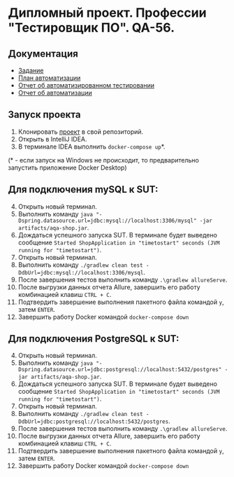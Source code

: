 # Дипломный проект. Профессии "Тестировщик ПО". QA-56.
##
## Документация
* [Задание](documents/README.md)
* [План автоматизации](documents/PLAN.md)
* [Отчет об автоматизированном тестировании](documents/REPORT.md)
* [Отчет об автоматизации](documents/FINAL_REPORT.md)


## Запуск проекта
1. Клонировать [проект](https://github.com/CapriKorP/qa_diplom) в свой репозиторий.
2. Открыть в IntelliJ IDEA.
3. В терминале IDEA выполнить ```docker-compose up```*.  

  (* - если запуск на Windows не происходит, то предварительно запустить приложение Docker Desktop)  

## Для подключения mySQL к SUT:

4. Открыть новый терминал.
5. Выполнить команду ```java "-Dspring.datasource.url=jdbc:mysql://localhost:3306/mysql" -jar artifacts/aqa-shop.jar```.
6. Дождаться успешного запуска SUT. В терминале будет выведено сообщение ```Started ShopApplication in "timetostart" seconds (JVM running for "timetostart")```.
7. Открыть новый терминал.
8. Выполнить команду ```./gradlew clean test -DdbUrl=jdbc:mysql://localhost:3306/mysql```.
9. После завершения тестов выполнить команду ```.\gradlew allureServe```.
10. После выгрузки данных отчета Allure, завершить его работу комбинацией клавиш ```CTRL + C```.
11. Подтвердить завершение выполнения пакетного файла командой ```y```, затем ```ENTER```.
12. Завершить работу Docker командой ```docker-compose down```

## Для подключения PostgreSQL к SUT:

4. Открыть новый терминал.
5. Выполнить команду ```java "-Dspring.datasource.url=jdbc:postgresql://localhost:5432/postgres" -jar artifacts/aqa-shop.jar```.
6. Дождаться успешного запуска SUT. В терминале будет выведено сообщение ```Started ShopApplication in "timetostart" seconds (JVM running for "timetostart")```.
7. Открыть новый терминал.
8. Выполнить команду ```./gradlew clean test -DdbUrl=jdbc:postgresql://localhost:5432/postgres```.
9. После завершения тестов выполнить команду ```.\gradlew allureServe```.
10. После выгрузки данных отчета Allure, завершить его работу комбинацией клавиш ```CTRL + C```.
11. Подтвердить завершение выполнения пакетного файла командой ```y```, затем ```ENTER```.
12. Завершить работу Docker командой ```docker-compose down```


